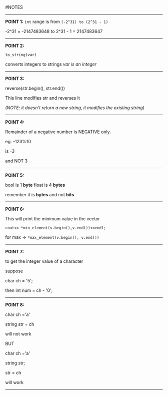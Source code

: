 #NOTES

---

**POINT 1:**
`int` range is from `(-2^31) to (2^31 - 1)`

-2^31 = -2147483648
to
2^31 - 1 = 2147483647

---

**POINT 2:**

`to_string(var)`

converts integers to strings
_var is an integer_

---

**POINT 3:**

reverse(str.begin(), str.end())

This line modifies str and reverses it

_(NOTE: it doesn't return a new string, it modifies the existing string)_

---

**POINT 4:**

Remainder of a negative number is NEGATIVE only.

eg.
-123%10

is -3

and NOT 3

---

**POINT 5:**

bool is 1 **byte**
float is 4 **bytes**

remember it is **bytes** and not **bits**

---

**POINT 6:**

This will print the minimum value in the vector

`cout<< *min_element(v.begin(),v.end())<<endl;`

for max =>
`*max_element(v.begin(), v.end())`

---

**POINT 7:**

to get the integer value of a character

suppose

char ch = '5';

then
int num = ch - '0';

---

**POINT 8:**

char ch ='a'

string str = ch

will not work

BUT

char ch ='a'

string str;

str = ch

will work

---
